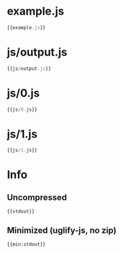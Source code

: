 # example.js

``` javascript
{{example.js}}
```


# js/output.js

``` javascript
{{js/output.js}}
```

# js/0.js

``` javascript
{{js/0.js}}
```

# js/1.js

``` javascript
{{js/1.js}}
```

# Info

## Uncompressed

```
{{stdout}}
```

## Minimized (uglify-js, no zip)

```
{{min:stdout}}
```
